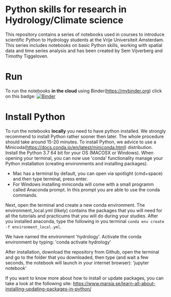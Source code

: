 # Python skills for research in Hydrology/Climate science

This repository contains a series of notebooks used in courses to introduce scientific Python to Hydrology students at the Vrije Universiteit Amsterdam. This series includes notebooks on basic Python skills, working with spatial data and time series analysis and has been created by Sem Vijverberg and Timothy Tiggeloven.

# Run

To run the notebooks **in the cloud** using Binder(https://mybinder.org) click on this badge:
[![Binder](https://mybinder.org/badge_logo.svg)](https://mybinder.org/v2/gh/VU-IVM/Learning_Python.git/master)

# Install Python
To run the notebooks **locally** you need to have python installed. We strongly recommend to install Python rather sooner then later. The whole procedure should take around 15-20 minutes. To install Python, we advice to use a Minicoda(https://docs.conda.io/en/latest/miniconda.html) distribution. Install the Python 3.7 64 bit for your OS (MACOSX or Windows). 
When opening your terminal, you can now use 'conda' functionality manage your Python installation (creating environments and installing packages). 

- Mac has a terminal by default, you can open via spotlight (cmd+space) and then type terminal, press enter. 
- For Windows installing miniconda will come with a small programm called Anaconda prompt. In this prompt you are able to use the conda commands.

Next, open the terminal and create a new conda environment. The environment_local.yml (likely) contains the packages that you will need for all the tutorials and practicums that you will do during your studies. After you installed anaconda, type the following in you terminal
`conda env create -f environment_local.yml`. 

We have named the environment 'hydrology'. Activate the conda environment by typing:
'conda activate hydrology'

After installation, download the repository from Github, open the terminal and go to the folder that you downloaded, then type (and wait a few seconds, the notebook will launch in your internet browser):
'jupyter notebook'

If you want to know more about how to install or update packages, you can take a look at the following site: https://www.marsja.se/learn-all-about-installing-updating-packages-in-python/


